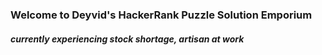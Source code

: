 ### Welcome to Deyvid's HackerRank Puzzle Solution Emporium 
##### currently experiencing stock shortage, artisan at work

